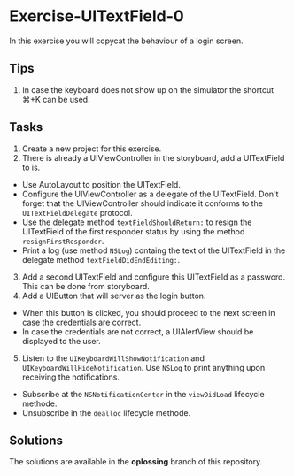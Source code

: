 # Exercise-UITextField-0

In this exercise you will copycat the behaviour of a login screen.

## Tips
1. In case the keyboard does not show up on the simulator the shortcut ⌘+K can be used.

## Tasks
1. Create a new project for this exercise.
2. There is already a UIViewController in the storyboard, add a UITextField to is.
  - Use AutoLayout to position the UITextField.
  - Configure the UIViewController as a delegate of the UITextField. Don't forget that the UIViewController should indicate it conforms to the `UITextFieldDelegate` protocol.
  - Use the delegate method `textFieldShouldReturn:` to resign the UITextField of the first responder status by using the method `resignFirstResponder`.
  - Print a log (use method `NSLog`) containg the text of the UITextField in the delegate method `textFieldDidEndEditing:`.
3. Add a second UITextField and configure this UITextField as a password. This can be done from storyboard.
4. Add a UIButton that will server as the login button.
  - When this button is clicked, you should proceed to the next screen in case the credentials are correct.
  - In case the credentials are not correct, a UIAlertView should be displayed to the user.
5. Listen to the `UIKeyboardWillShowNotification` and `UIKeyboardWillHideNotification`. Use `NSLog` to print anything upon receiving the notifications.
  - Subscribe at the `NSNotificationCenter` in the `viewDidLoad` lifecycle methode.
  - Unsubscribe in the `dealloc` lifecycle methode.

## Solutions
The solutions are available in the **oplossing** branch of this repository.
